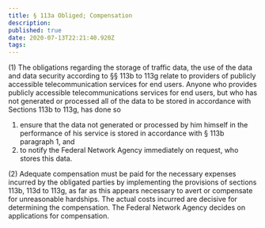 ```yaml
---
title: § 113a Obliged; Compensation 
description: 
published: true
date: 2020-07-13T22:21:40.920Z
tags: 
---
```


(1) The obligations regarding the storage of traffic data, the use of the data and data security according to §§ 113b to 113g relate to providers of publicly accessible telecommunication services for end users. Anyone who provides publicly accessible telecommunications services for end users, but who has not generated or processed all of the data to be stored in accordance with Sections 113b to 113g, has done so
1. ensure that the data not generated or processed by him himself in the performance of his service is stored in accordance with § 113b paragraph 1, and
2. to notify the Federal Network Agency immediately on request, who stores this data.

(2) Adequate compensation must be paid for the necessary expenses incurred by the obligated parties by implementing the provisions of sections 113b, 113d to 113g, as far as this appears necessary to avert or compensate for unreasonable hardships. The actual costs incurred are decisive for determining the compensation. The Federal Network Agency decides on applications for compensation.